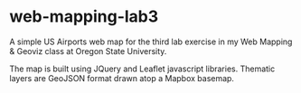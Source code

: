 # web-mapping-lab3

A simple US Airports web map for the third lab exercise in my Web Mapping &amp; Geoviz class at Oregon State University.

The map is built using JQuery and Leaflet javascript libraries. Thematic layers are GeoJSON format drawn atop a Mapbox basemap.

